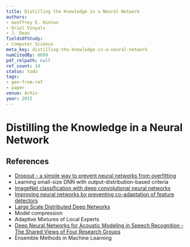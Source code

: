 ```yaml
---
title: Distilling the Knowledge in a Neural Network
authors:
- Geoffrey E. Hinton
- Oriol Vinyals
- J. Dean
fieldsOfStudy:
- Computer Science
meta_key: distilling-the-knowledge-in-a-neural-network
numCitedBy: 8699
pdf_relpath: null
ref_count: 14
status: todo
tags:
- gen-from-ref
- paper
venue: ArXiv
year: 2015
---
```


# Distilling the Knowledge in a Neural Network

## References

- [Dropout - a simple way to prevent neural networks from overfitting](./dropout-a-simple-way-to-prevent-neural-networks-from-overfitting.md)
- Learning small-size DNN with output-distribution-based criteria
- [ImageNet classification with deep convolutional neural networks](./imagenet-classification-with-deep-convolutional-neural-networks.md)
- [Improving neural networks by preventing co-adaptation of feature detectors](./improving-neural-networks-by-preventing-co-adaptation-of-feature-detectors.md)
- [Large Scale Distributed Deep Networks](./large-scale-distributed-deep-networks.md)
- Model compression
- Adaptive Mixtures of Local Experts
- [Deep Neural Networks for Acoustic Modeling in Speech Recognition - The Shared Views of Four Research Groups](./deep-neural-networks-for-acoustic-modeling-in-speech-recognition-the-shared-views-of-four-research-groups.md)
- Ensemble Methods in Machine Learning
